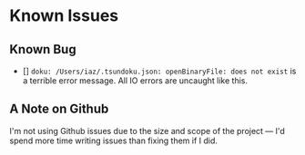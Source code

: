 # Known Issues

## Known Bug

- [] `doku: /Users/iaz/.tsundoku.json: openBinaryFile: does not exist` is
  a terrible error message. All IO errors are uncaught like this.

## A Note on Github

I'm not using Github issues due to the size and scope of the project — I'd
spend more time writing issues than fixing them if I did.
